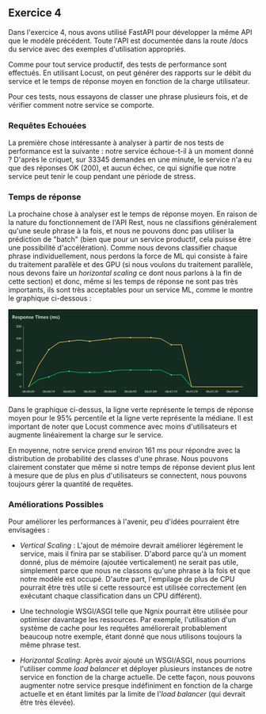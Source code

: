 ## Exercice 4

Dans l'exercice 4, nous avons utilisé FastAPI pour développer la même API que le modèle précédent.
Toute l'API est documentée dans la route /docs du service avec des exemples d'utilisation appropriés.

Comme pour tout service productif, des tests de performance sont effectués. En utilisant Locust, on peut générer des rapports sur le débit du service et le temps de réponse moyen en fonction de la charge utilisateur.

Pour ces tests, nous essayons de classer une phrase plusieurs fois, et de vérifier comment notre service se comporte.

### Requêtes Echouées

La première chose intéressante à analyser à partir de nos tests de performance est la suivante : notre service échoue-t-il à un moment donné ? D'après le criquet, sur 33345 demandes en une minute, le service n'a eu que des réponses OK (200), et aucun échec, ce qui signifie que notre service peut tenir le coup pendant une période de stress.

### Temps de réponse

La prochaine chose à analyser est le temps de réponse moyen. En raison de la nature du fonctionnement de l'API Rest, nous ne classifions généralement qu'une seule phrase à la fois, et nous ne pouvons donc pas utiliser la prédiction de "batch" (bien que pour un service productif, cela puisse être une possibilité d'accélération). Comme nous devons classifier chaque phrase individuellement, nous perdons la force de ML qui consiste à faire du traitement parallèle et des GPU (si nous voulons du traitement parallèle, nous devons faire un _horizontal scaling_ ce dont nous parlons à la fin de cette section) et donc, même si les temps de réponse ne sont pas très importants, ils sont très acceptables pour un service ML, comme le montre le graphique ci-dessous :

![response_time](./response_times.png)

Dans le graphique ci-dessus, la ligne verte représente le temps de réponse moyen pour le 95% percentile et la ligne verte représente la médiane. Il est important de noter que Locust commence avec moins d'utilisateurs et augmente linéairement la charge sur le service.

En moyenne, notre service prend environ 161 ms pour répondre avec la distribution de probabilité des classes d'une phrase. Nous pouvons clairement constater que même si notre temps de réponse devient plus lent à mesure que de plus en plus d'utilisateurs se connectent, nous pouvons toujours gérer la quantité de requêtes. 

### Améliorations Possibles

Pour améliorer les performances à l'avenir, peu d'idées pourraient être envisagées :

- _Vertical Scaling_ : L'ajout de mémoire devrait améliorer légèrement le service, mais il finira par se stabiliser. D'abord parce qu'à un moment donné, plus de mémoire (ajoutée verticalement) ne serait pas utile, simplement parce que nous ne classons qu'une phrase à la fois et que notre modèle est occupé. D'autre part, l'empilage de plus de CPU pourrait être très utile si cette ressource est utilisée correctement (en exécutant chaque classification dans un CPU différent).

- Une technologie WSGI/ASGI telle que Ngnix pourrait être utilisée pour optimiser davantage les ressources. Par exemple, l'utilisation d'un système de cache pour les requêtes améliorerait probablement beaucoup notre exemple, étant donné que nous utilisons toujours la même phrase test.

- _Horizontal Scaling_: Après avoir ajouté un WSGI/ASGI, nous pourrions l'utiliser comme _load balancer_ et déployer plusieurs instances de notre service en fonction de la charge actuelle. De cette façon, nous pouvons augmenter notre service presque indéfiniment en fonction de la charge actuelle et en étant limités par la limite de l'_load balancer_ (qui devrait être très élevée).
